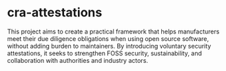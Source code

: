# cra-attestations
This project aims to create a practical framework that helps manufacturers meet their due diligence obligations when using open source software, without adding burden to maintainers. By introducing voluntary security attestations, it seeks to strengthen FOSS security, sustainability, and collaboration with authorities and industry actors.
